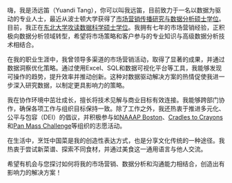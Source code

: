 嗨，我是汤远笛（Yuandi Tang），你可以叫我远笛，目前致力于一名以数据为驱动的专业人士，最近从波士顿大学获得了[市场营销传播研究与数据分析硕士学位](https://www.bu.edu/com/academics/media-science/ms-in-media-science-marketing-communication-research/)。目前，我正在[东北大学攻读数据科学硕士学位](https://graduate.northeastern.edu/program/master-of-science-in-data-science-boston-5256/)。我拥有七年的市场营销经验，正积极向数据分析领域转型，希望将市场策略和客户参与的专业知识与高级数据分析技术相结合。

在我的职业生涯中，我曾领导多渠道的市场营销活动，取得了显著的成果，并通过数据洞察优化策略。通过使用Excel、SQL和数据可视化平台等工具，我能够发现可操作的趋势，提升效率并推动创新。这种对数据驱动解决方案的热情促使我进一步深入研究数据，以制定更具影响力的策略。

我在协作环境中茁壮成长，擅长将技术见解与商业目标有效连接。我能够跨部门协作，确保各项工作与组织目标保持一致。除了工作之外，我还热衷于推进多元化、公平与包容（DEI）的倡议，并积极参与如[NAAAP Boston](https://www.naaapboston.org/)、[Cradles to Crayons](https://www.cradlestocrayons.org/boston/)和[Pan Mass Challenge](https://www.pmc.org/)等组织的志愿活动。

在生活中，烹饪中国菜是我的创造性表达方式，也是分享文化传统的一种途径。我热衷于尝试新菜谱、探索不同食材，并通过美食这一通用语言与他人交流。

希望有机会与您探讨如何将我的市场营销、数据分析和沟通能力相结合，创造出有影响力的解决方案！
